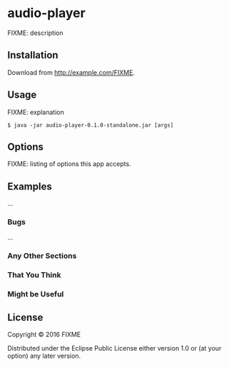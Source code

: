 # audio-player

FIXME: description

## Installation

Download from http://example.com/FIXME.

## Usage

FIXME: explanation

    $ java -jar audio-player-0.1.0-standalone.jar [args]

## Options

FIXME: listing of options this app accepts.

## Examples

...

### Bugs

...

### Any Other Sections
### That You Think
### Might be Useful

## License

Copyright © 2016 FIXME

Distributed under the Eclipse Public License either version 1.0 or (at
your option) any later version.
